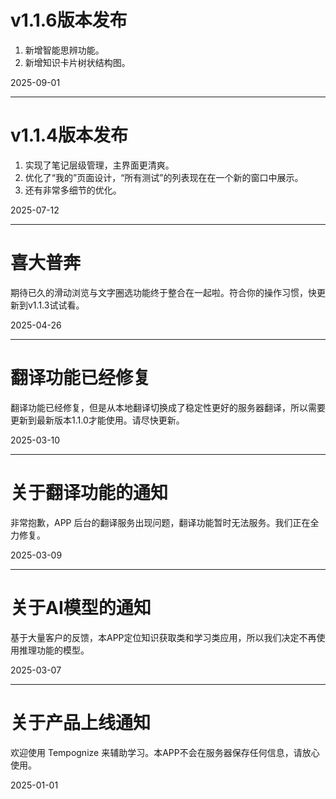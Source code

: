 # v1.1.6版本发布

1. 新增智能思辨功能。
2. 新增知识卡片树状结构图。

2025-09-01

---
# v1.1.4版本发布

1. 实现了笔记层级管理，主界面更清爽。
2. 优化了“我的”页面设计，“所有测试”的列表现在在一个新的窗口中展示。
3. 还有非常多细节的优化。

2025-07-12

---
# 喜大普奔

期待已久的滑动浏览与文字圈选功能终于整合在一起啦。符合你的操作习惯，快更新到v1.1.3试试看。

2025-04-26

---
# 翻译功能已经修复

翻译功能已经修复，但是从本地翻译切换成了稳定性更好的服务器翻译，所以需要更新到最新版本1.1.0才能使用。请尽快更新。

2025-03-10

---
# 关于翻译功能的通知

非常抱歉，APP 后台的翻译服务出现问题，翻译功能暂时无法服务。我们正在全力修复。

2025-03-09

---
# 关于AI模型的通知

基于大量客户的反馈，本APP定位知识获取类和学习类应用，所以我们决定不再使用推理功能的模型。

2025-03-07

---
# 关于产品上线通知

欢迎使用 Tempognize 来辅助学习。本APP不会在服务器保存任何信息，请放心使用。

2025-01-01

